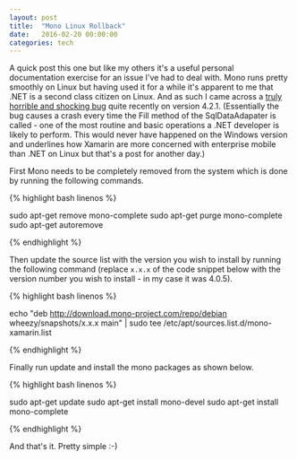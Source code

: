 ```yaml
---
layout: post
title:  "Mono Linux Rollback"
date:   2016-02-20 00:00:00
categories: tech
---
```


A quick post this one but like my others it's a useful personal documentation exercise for an issue I've had to deal with. Mono runs pretty smoothly on Linux but having used it for a while it's apparent to me that .NET is a second class citizen on Linux. And as such I came across a [truly horrible and shocking bug](http://mono.1490590.n4.nabble.com/Anyone-having-SqlDataAdapter-problems-with-4-2-1-td4667001.html)
quite recently on version 4.2.1. (Essentially the bug causes a crash every time the Fill method of the SqlDataAdapater is called - one of the most routine and basic operations a .NET developer is likely to perform. This would never have happened on the Windows version and underlines how Xamarin are more concerned with enterprise mobile than .NET on Linux but that's a post for another day.)

First Mono needs to be completely removed from the system which is done by running the following commands.
 
{% highlight bash linenos %}

sudo apt-get remove mono-complete
sudo apt-get purge mono-complete
sudo apt-get autoremove

{% endhighlight %}

Then update the source list with the version you wish to install by running the following command (replace ```x.x.x``` of the code snippet below with the version number you wish to install - in my case it was 4.0.5).

{% highlight bash linenos %}

echo "deb http://download.mono-project.com/repo/debian wheezy/snapshots/x.x.x main" | sudo tee /etc/apt/sources.list.d/mono-xamarin.list

{% endhighlight %}

Finally run update and install the mono packages as shown below.

{% highlight bash linenos %}

sudo apt-get update
sudo apt-get install mono-devel
sudo apt-get install mono-complete

{% endhighlight %}

And that's it. Pretty simple :-)